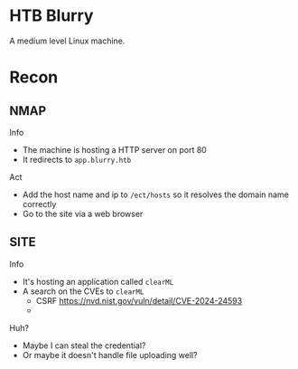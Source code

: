 # HTB Blurry

A medium level Linux machine.

# Recon

## NMAP

Info
- The machine is hosting a HTTP server on port 80
- It redirects to `app.blurry.htb`

Act
- Add the host name and ip to `/ect/hosts` so it resolves the domain name correctly
- Go to the site via a web browser

## SITE

Info
- It's hosting an application called `clearML`
- A search on the CVEs to `clearML`
	- CSRF https://nvd.nist.gov/vuln/detail/CVE-2024-24593
	- 

Huh?
- Maybe I can steal the credential?
- Or maybe it doesn't handle file uploading well?